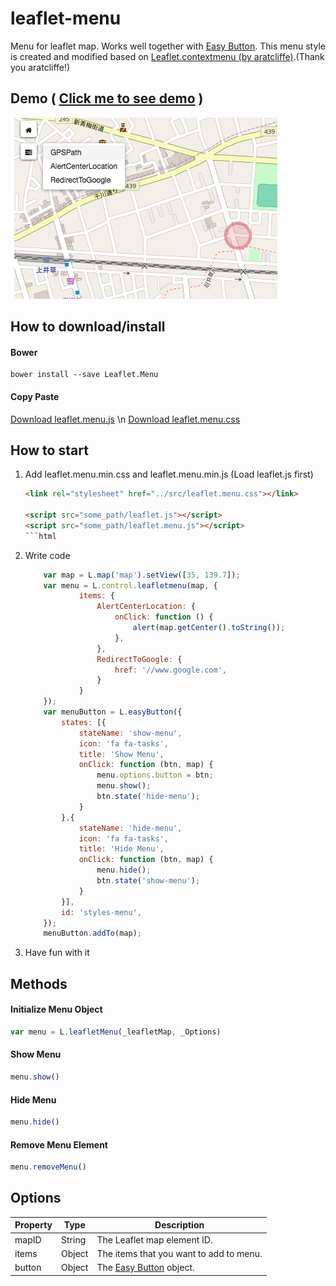 # leaflet-menu
Menu for leaflet map. Works well together with [Easy Button](https://github.com/CliffCloud/Leaflet.EasyButton).
This menu style is created and modified based on [Leaflet.contextmenu (by aratcliffe)](https://github.com/aratcliffe/Leaflet.contextmenu).(Thank you aratcliffe!)

## Demo ( [Click me to see demo](https://daiyanze.github.io/leaflet-menu/demo/index.html) )
![alt text](https://github.com/daiyanze/leaflet-menu/blob/master/demo/demo.png "Demo Screen Shot")

## How to download/install
#### Bower
```shell
bower install --save Leaflet.Menu
```
#### Copy Paste
[Download leaflet.menu.js](https://github.com/daiyanze/leaflet-menu/blob/master/src/leaflet.menu.js) \n
[Download leaflet.menu.css](https://github.com/daiyanze/leaflet-menu/blob/master/src/leaflet.menu.css)

## How to start

1. Add leaflet.menu.min.css and leaflet.menu.min.js (Load leaflet.js first)
	```html
	<link rel="stylesheet" href="../src/leaflet.menu.css"></link>

	<script src="some_path/leaflet.js"></script>
	<script src="some_path/leaflet.menu.js"></script>
	```html
2. Write code
	```javascript
        var map = L.map('map').setView([35, 139.7]);
        var menu = L.control.leafletmenu(map, {
                items: {
                    AlertCenterLocation: {
                        onClick: function () {
                            alert(map.getCenter().toString());
                        },
                    },
                    RedirectToGoogle: {
                        href: '//www.google.com',
                    }
                }
        });
        var menuButton = L.easyButton({
            states: [{
                stateName: 'show-menu',
                icon: 'fa fa-tasks',
                title: 'Show Menu',
                onClick: function (btn, map) {
                    menu.options.button = btn;
                    menu.show();
                    btn.state('hide-menu');
                }
            },{
                stateName: 'hide-menu',
                icon: 'fa fa-tasks',
                title: 'Hide Menu',
                onClick: function (btn, map) {
                    menu.hide();
                    btn.state('show-menu');
                }
            }],
            id: 'styles-menu',
        });
        menuButton.addTo(map);
	```

3. Have fun with it

## Methods
#### Initialize Menu Object
```javascript
var menu = L.leafletMenu(_leafletMap, _Options)
```
#### Show Menu
```javascript
menu.show()
```
#### Hide Menu
```javascript
menu.hide()
```
#### Remove Menu Element
```javascript
menu.removeMenu()
```
## Options
| Property | Type | Description
| --- | --- | ---
| mapID | String | The Leaflet map element ID.
| items | Object | The items that you want to add to menu.
| button | Object | The [Easy Button](https://github.com/CliffCloud/Leaflet.EasyButton) object.
